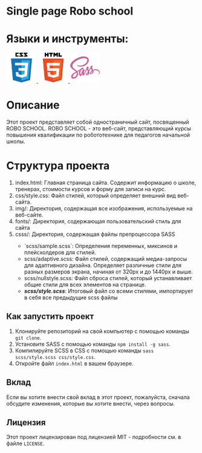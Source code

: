 # Single page Robo school

<h1>Языки и инструменты:</h1>
<p align="left"> <a href="https://www.w3schools.com/css/" target="_blank" rel="noreferrer"> <img src="https://raw.githubusercontent.com/devicons/devicon/master/icons/css3/css3-original-wordmark.svg" alt="css3" width="80" height="80"/> </a> <a href="https://www.w3.org/html/" target="_blank" rel="noreferrer"> <img src="https://raw.githubusercontent.com/devicons/devicon/master/icons/html5/html5-original-wordmark.svg" alt="html5" width="80" height="80"/> </a> <a href="https://sass-lang.com" target="_blank" rel="noreferrer"> <img src="https://raw.githubusercontent.com/devicons/devicon/master/icons/sass/sass-original.svg" alt="sass" width="80" height="80"/> </a> </p>

<h1>Описание</h1>
Этот проект представляет собой одностраничный сайт, посвященный ROBO SCHOOL. 
<span>ROBO SCHOOL</span> - это веб-сайт, представляющий курсы повышения квалификации по робототехнике для педагогов начальной школы.

<h1>Структура проекта</h1>

<ol>
<li>index.html: Главная страница сайта. Содержит информацию о школе, тренерах, стоимости курсов и форму для записи на курс.</li>
<li>css/style.css: Файл стилей, который определяет внешний вид веб-сайта.</li>
<li>img/: Директория, содержащая все изображения, используемые на веб-сайте.</li>
<li>fonts/: Директория, содержающая пользовательский стиль для сайта</li>
<li>csss/: Директория, содержащая файлы препроцессора SASS</li>
  <ul><li>`scss/sample.scss`: Определения переменных, миксинов и плейсхолдеров для стилей.</li>
  <li>scss/adaptive.scss: Файл стилей, содержащий медиа-запросы для адаптивного дизайна. Определяет различные стили для разных размеров экрана, начиная от 320px и до 1440px и выше.</li>
  <li>scss/nullstyle.scss: Файл сброса стилей, который устанавливает общие стили для всех элементов на странице.</li>
  <li><b><i>scss/style.scss</i></b>: Итоговый файл со всеми стилями, импортирует в себя все предыдущие scss файлы</li></li></ul>
</ol>

## Как запустить проект

1. Клонируйте репозиторий на свой компьютер с помощью команды `git clone`.
2. Установите SASS с помощью команды `npm install -g sass`.
3. Компилируйте SCSS в CSS с помощью команды `sass scss/style.scss css/style.css`.
4. Откройте файл `index.html` в вашем браузере.

## Вклад
Если вы хотите внести свой вклад в этот проект, пожалуйста, сначала обсудите изменения, которые вы хотите внести, через вопросы.

## Лицензия

Этот проект лицензирован под лицензией MIT - подробности см. в файле `LICENSE`.
